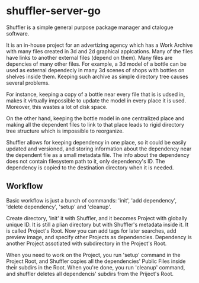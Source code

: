 # shuffler-server-go

Shuffler is a simple general purpose package manager and ctalogue software.

It is an in-house project for an advertizing agency which has a Work Archive with many files created in 3d and 2d graphical applcations.
Many of the files have links to another external files (depend on them). Many files are depencies of many other files.
For example, a 3d model of a bottle can be used as external dependeciy in many 3d scenes of shops with bottles on shelves inside them.
Keeping such archive as simple directory tree causes several problems. 

For instance, keeping a copy of a bottle near every file that is is udsed in, makes it virtually impossible to update the model in every place it is used.
Moreover, this wastes a lot of disk space. 

On the other hand, keeping the bottle model in one centralized place and making all the dependent files to link to that place 
leads to rigid directory tree structure which is impossible to reorganize.

Shuffler allows for keeping dependency in one place, so it could be easily updated and versioned, 
and storing information about the dependency near the dependent file as a small metadata file.
The info about the dependency does not contain filesystem path to it, only dependency's ID. 
The dependency is copied to the destination directory when it is needed.

## Workflow

Basic workflow is just a bunch of commands: 'init', 'add dependency', 'delete dependency', 'setup' and 'cleanup'.

Create directory, 'init' it with Shuffler, and it becomes Project with globally unique ID.
It is still a plian directory but with Shuffler's metadata inside it. It is called Project's Root.
Now you can add tags for later searches, add preview image, and specify other Projects as dependencies.
Dependency is another Project assotiated with subdirectory in the Project's Root.

When you need to work on the Project, you run 'setup' command in the Project Root, 
and Shuffler copies all the dependencies' Public Files inside their subdirs in the Root.
When you're done, you run 'cleanup' command, and shuffler deletes all dependencis' subdirs from the Priject's Root.






